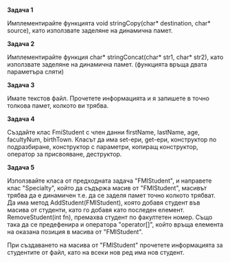 **Задача 1**

Имплементирайте функцията void stringCopy(char* destination, char* source), като използвате заделяне на динамична памет.



**Задача 2**

Имплементирайте функция char* stringConcat(char* str1, char* str2), като използвате заделяне на динамична памет. (функцията връща  двата параметъра сляти)



**Задача 3**

Имате текстов файл. Прочетете информацията и я запишете в точно толкова памет, колкото ви трябва.



**Задача 4**

Създайте клас FmiStudent с член данни firstName, lastName, age, facultyNum, birthTown. Класът да има set-ери, get-ери, конструктор по подразбиране, конструктор с параметри, копиращ конструктор, оператор за присвояване, деструктор.

**Задача 5**

Използвайте класа от предходната задача "FMIStudent", и направете клас "Specialty", който да съдържа масив от "FMIStudent", масивът трябва да е динамичен т.е. да се заделя памет точно колкото трябват. Да има метод AddStudent(FMIStudent), която добавя студент във масива от студенти, като го добавя като последен елемент. RemoveStudent(int fn), премахва студент по факултетен номер. Също така да се предефенира и оператора "operator[]", който връща елемента  на оказана позиция в масива от "FMIStudent". 

При създаването на масива от "FMIStudent" прочетете информацията за студентите от файл, като на всеки нов ред има нов студент.

